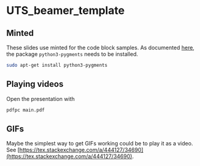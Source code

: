 # UTS_beamer_template


## Minted
These slides use minted for the code block samples. As documented [here](https://tex.stackexchange.com/a/563919/34690), the package `python3-pygments` needs to be installed.
```bash
sudo apt-get install python3-pygments
```

## Playing videos
Open the presentation with

```bash
pdfpc main.pdf
```

## GIFs
Maybe the simplest way to get GIFs working could be to play it as a video. See [https://tex.stackexchange.com/a/444127/34690](https://tex.stackexchange.com/a/444127/34690).
